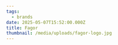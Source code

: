 ```yaml
---
tags:
  - brands
date: 2025-05-07T15:52:00.000Z
title: Fagor
thumbnail: /media/uploads/fagor-logo.jpg
---
```

